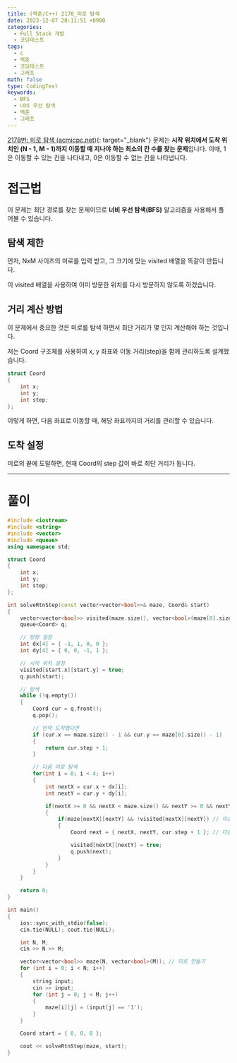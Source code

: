 ```yaml
---
title: (백준/C++) 2178_미로 탐색
date: 2023-12-07 20:11:51 +0900
categories:
  - Full Stack 개발
  - 코딩테스트
tags:
  - c
  - 백준
  - 코딩테스트
  - 그래프
math: false
type: CodingTest
keywords:
  - BFS
  - 너비 우선 탐색
  - 백준
  - 그래프
---
```


[2178번: 미로 탐색 (acmicpc.net)](https://www.acmicpc.net/problem/2178){: target="_blank"} 문제는 **시작 위치에서 도착 위치인 (N - 1, M - 1)까지 이동할 때 지나야 하는 최소의 칸 수를 찾는 문제**입니다. 이때, 1은 이동할 수 있는 칸을 나타내고, 0은 이동할 수 없는 칸을 나타냅니다.

# 접근법

이 문제는 최단 경로를 찾는 문제이므로 <span class="keyword">**너비 우선 탐색(BFS)**</span> 알고리즘을 사용해서 풀어볼 수 있습니다.

## 탐색 제한

먼저, NxM 사이즈의 미로를 입력 받고, 그 크기에 맞는 visited 배열을 똑같이 만듭니다.

이 visited 배열을 사용하여 이미 방문한 위치를 다시 방문하지 않도록 하겠습니다.

## 거리 계산 방법

이 문제에서 중요한 것은 미로를 탐색 하면서 최단 거리가 몇 인지 계산해야 하는 것입니다.

저는 Coord 구조체를 사용하여 x, y 좌표와 이동 거리(step)을 함께 관리하도록 설계했습니다.

```cpp
struct Coord
{
	int x;
	int y;
	int step;
};
```

이렇게 하면, 다음 좌표로 이동할 때, 해당 좌표까지의 거리를 관리할 수 있습니다.

## 도착 설정

미로의 끝에 도달하면, 현재 Coord의 step 값이 바로 최단 거리가 됩니다.

---

# 풀이

```cpp
#include <iostream>
#include <string>
#include <vector>
#include <queue>
using namespace std;

struct Coord
{
	int x;
	int y;
	int step;
};

int solveRtnStep(const vector<vector<bool>>& maze, Coord& start)
{
	vector<vector<bool>> visited(maze.size(), vector<bool>(maze[0].size(), false));
	queue<Coord> q;

	// 방향 설정
	int dx[4] = { -1, 1, 0, 0 };
	int dy[4] = { 0, 0, -1, 1 };

	// 시작 위치 설정
	visited[start.x][start.y] = true;
	q.push(start);

	// 탐색
	while (!q.empty())
	{
		Coord cur = q.front();
		q.pop();

		// 만약 도착했다면
		if (cur.x == maze.size() - 1 && cur.y == maze[0].size() - 1)
		{
			return cur.step + 1;
		}

		// 다음 미로 탐색
		for(int i = 0; i < 4; i++)
		{
			int nextX = cur.x + dx[i];
			int nextY = cur.y + dy[i];

			if(nextX >= 0 && nextX < maze.size() && nextY >= 0 && nextY < maze[0].size())
			{
				if(maze[nextX][nextY] && !visited[nextX][nextY]) // 미로가 1이고 방문하지 않았다면
				{
					Coord next = { nextX, nextY, cur.step + 1 }; // 다음 좌표와 거리 설정

					visited[nextX][nextY] = true;
					q.push(next);
				}
			}
		}
	}

	return 0;
}

int main()
{
	ios::sync_with_stdio(false);
	cin.tie(NULL); cout.tie(NULL);

	int N, M;
	cin >> N >> M;

	vector<vector<bool>> maze(N, vector<bool>(M)); // 미로 만들기
	for (int i = 0; i < N; i++)
	{
		string input;
		cin >> input;
		for (int j = 0; j < M; j++)
		{
			maze[i][j] = (input[j] == '1');
		}
	}

	Coord start = { 0, 0, 0 };

	cout << solveRtnStep(maze, start);
}
```